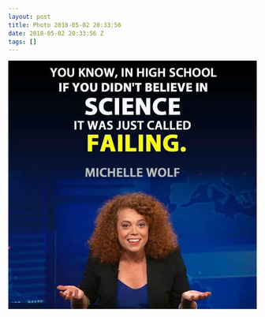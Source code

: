 ```yaml
---
layout: post
title: Photo 2018-05-02 20:33:56
date: 2018-05-02 20:33:56 Z
tags: []
---
```

![](/media/2018/05/173523219019.jpg)
